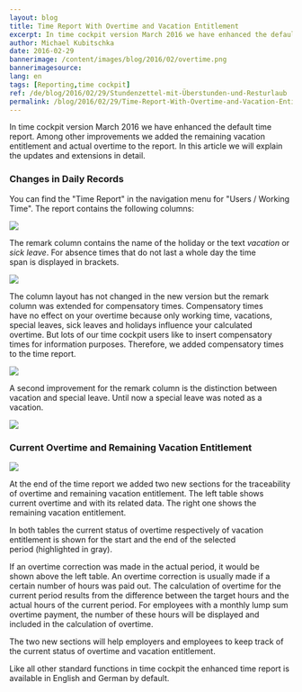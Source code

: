 ```yaml
---
layout: blog
title: Time Report With Overtime and Vacation Entitlement
excerpt: In time cockpit version March 2016 we have enhanced the default time report. Among other improvements we added the remaining vacation entitlement and actual overtime to the report. In this article we will explain the updates and extensions in detail.
author: Michael Kubitschka
date: 2016-02-29
bannerimage: /content/images/blog/2016/02/overtime.png
bannerimagesource: 
lang: en
tags: [Reporting,time cockpit]
ref: /de/blog/2016/02/29/Stundenzettel-mit-Überstunden-und-Resturlaub
permalink: /blog/2016/02/29/Time-Report-With-Overtime-and-Vacation-Entitlement
---
```


<p>In time cockpit version March 2016 we have enhanced the default time report. Among other improvements we added the remaining vacation entitlement and actual overtime to the report. In this article we will explain the updates and extensions in detail.</p><h3>Changes in Daily Records
<br /></h3><p>You can find the "Time Report" in the navigation menu for "Users / Working Time". The report contains the following columns:</p><p>
  <img src="{{site.baseurl}}/content/images/blog/2016/02/time-report-columns.png" />
</p><p>The remark column contains the name of the holiday or the text <em>vacation</em> or <em>sick leave</em>. For absence times that do not last a whole day the time span is displayed in brackets.</p><p>
  <img src="{{site.baseurl}}/content/images/blog/2016/02/time-report-remarks.png" />
</p><p>The column layout has not changed in the new version but the remark column was extended for compensatory times. Compensatory times have no effect on your overtime because only working time, vacations, special leaves, sick leaves and holidays influence your calculated overtime. But lots of our time cockpit users like to insert compensatory times for information purposes. Therefore, we added compensatory times to the time report. </p><p>
  <img src="{{site.baseurl}}/content/images/blog/2016/02/time-report-compensatory-time.png" />
</p><p>A second improvement for the remark column is the distinction between vacation and special leave. Until now a special leave was noted as a vacation.</p><p>
  <img src="{{site.baseurl}}/content/images/blog/2016/02/time-report-special-leave.png" />
</p><h3>Current Overtime and Remaining Vacation Entitlement
<br /></h3><p>
  <img src="{{site.baseurl}}/content/images/blog/2016/02/time-report.png" />
</p><p>At the end of the time report we added two new sections for the traceability of overtime and remaining vacation entitlement. The left table shows current overtime and with its related data. The right one shows the remaining vacation entitlement.</p><p>In both tables the current status of overtime respectively of vacation entitlement is shown for the start and the end of the selected period (highlighted in gray).</p><p>If an overtime correction was made in the actual period, it would be shown above the left table. An overtime correction is usually made if a certain number of hours was paid out. The calculation of overtime for the current period results from the difference between the target hours and the actual hours of the current period. For employees with a monthly lump sum overtime payment, the number of these hours will be displayed and included in the calculation of overtime.</p><p>The two new sections will help employers and employees to keep track of the current status of overtime and vacation entitlement.</p><p>Like all other standard functions in time cockpit the enhanced time report is available in English and German by default.<br /></p>